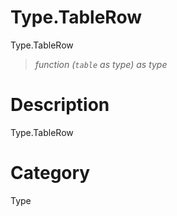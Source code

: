 ﻿# Type.TableRow
Type.TableRow
> _function (<code>table</code> as type) as type_
# Description 
Type.TableRow

# Category 
Type
